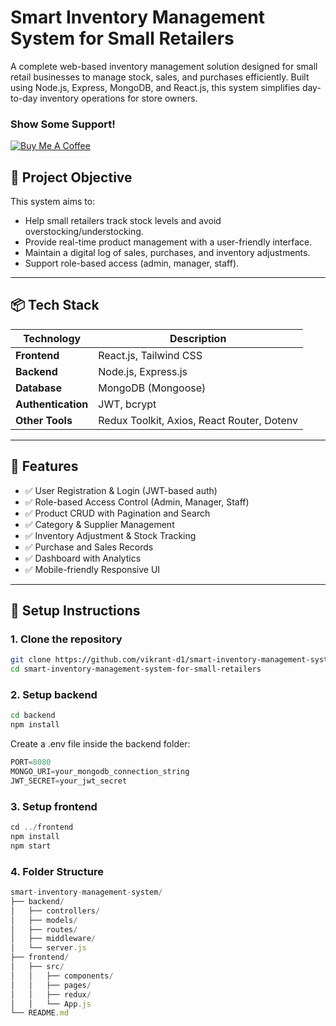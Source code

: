 # Smart Inventory Management System for Small Retailers

A complete web-based inventory management solution designed for small retail businesses to manage stock, sales, and purchases efficiently. Built using Node.js, Express, MongoDB, and React.js, this system simplifies day-to-day inventory operations for store owners.

### Show Some Support!  
[![Buy Me A Coffee](https://cdn.buymeacoffee.com/buttons/v2/default-yellow.png)](https://www.buymeacoffee.com/vikrant.verma)


## 🧠 Project Objective

This system aims to:
- Help small retailers track stock levels and avoid overstocking/understocking.
- Provide real-time product management with a user-friendly interface.
- Maintain a digital log of sales, purchases, and inventory adjustments.
- Support role-based access (admin, manager, staff).

---

## 📦 Tech Stack

| Technology | Description |
|------------|-------------|
| **Frontend** | React.js, Tailwind CSS |
| **Backend** | Node.js, Express.js |
| **Database** | MongoDB (Mongoose) |
| **Authentication** | JWT, bcrypt |
| **Other Tools** | Redux Toolkit, Axios, React Router, Dotenv |

---

## 🚀 Features

- ✅ User Registration & Login (JWT-based auth)
- ✅ Role-based Access Control (Admin, Manager, Staff)
- ✅ Product CRUD with Pagination and Search
- ✅ Category & Supplier Management
- ✅ Inventory Adjustment & Stock Tracking
- ✅ Purchase and Sales Records
- ✅ Dashboard with Analytics
- ✅ Mobile-friendly Responsive UI

---

## 🔧 Setup Instructions

### 1. Clone the repository

```bash
git clone https://github.com/vikrant-d1/smart-inventory-management-system-for-small-retailers.git
cd smart-inventory-management-system-for-small-retailers
```

###  2. Setup backend

```bash
cd backend
npm install
```

Create a .env file inside the backend folder:

```javascript
PORT=8080
MONGO_URI=your_mongodb_connection_string
JWT_SECRET=your_jwt_secret
```


###  3. Setup frontend
```javascript
cd ../frontend
npm install
npm start
```

###  4. Folder Structure
```javascript
smart-inventory-management-system/
├── backend/
│   ├── controllers/
│   ├── models/
│   ├── routes/
│   ├── middleware/
│   └── server.js
├── frontend/
│   ├── src/
│   │   ├── components/
│   │   ├── pages/
│   │   ├── redux/
│   │   └── App.js
└── README.md
```
